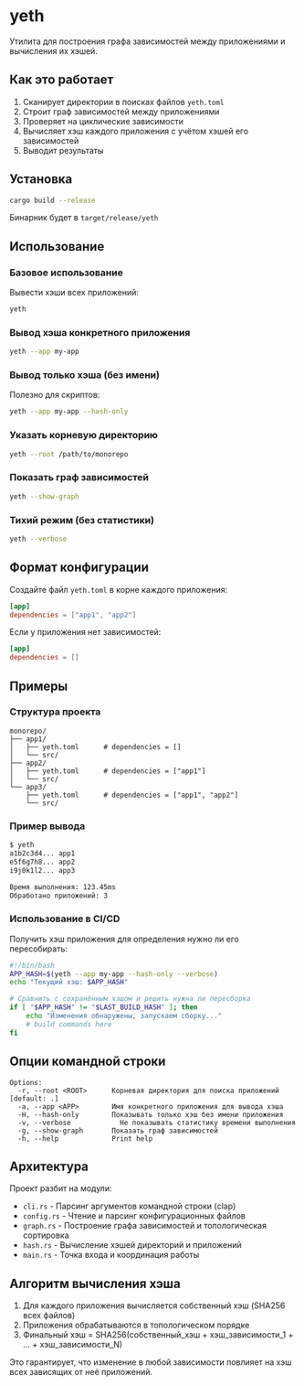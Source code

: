 # yeth

Утилита для построения графа зависимостей между приложениями и вычисления их хэшей.

## Как это работает

1. Сканирует директории в поисках файлов `yeth.toml`
2. Строит граф зависимостей между приложениями
3. Проверяет на циклические зависимости
4. Вычисляет хэш каждого приложения с учётом хэшей его зависимостей
5. Выводит результаты

## Установка

```bash
cargo build --release
```

Бинарник будет в `target/release/yeth`

## Использование

### Базовое использование

Вывести хэши всех приложений:

```bash
yeth
```

### Вывод хэша конкретного приложения

```bash
yeth --app my-app
```

### Вывод только хэша (без имени)

Полезно для скриптов:

```bash
yeth --app my-app --hash-only
```

### Указать корневую директорию

```bash
yeth --root /path/to/monorepo
```

### Показать граф зависимостей

```bash
yeth --show-graph
```

### Тихий режим (без статистики)

```bash
yeth --verbose
```

## Формат конфигурации

Создайте файл `yeth.toml` в корне каждого приложения:

```toml
[app]
dependencies = ["app1", "app2"]
```

Если у приложения нет зависимостей:

```toml
[app]
dependencies = []
```

## Примеры

### Структура проекта

```
monorepo/
├── app1/
│   ├── yeth.toml      # dependencies = []
│   └── src/
├── app2/
│   ├── yeth.toml      # dependencies = ["app1"]
│   └── src/
└── app3/
    ├── yeth.toml      # dependencies = ["app1", "app2"]
    └── src/
```

### Пример вывода

```bash
$ yeth
a1b2c3d4... app1
e5f6g7h8... app2
i9j0k1l2... app3

Время выполнения: 123.45ms
Обработано приложений: 3
```

### Использование в CI/CD

Получить хэш приложения для определения нужно ли его пересобирать:

```bash
#!/bin/bash
APP_HASH=$(yeth --app my-app --hash-only --verbose)
echo "Текущий хэш: $APP_HASH"

# Сравнить с сохранённым хэшом и решить нужна ли пересборка
if [ "$APP_HASH" != "$LAST_BUILD_HASH" ]; then
    echo "Изменения обнаружены, запускаем сборку..."
    # build commands here
fi
```

## Опции командной строки

```
Options:
  -r, --root <ROOT>      Корневая директория для поиска приложений [default: .]
  -a, --app <APP>        Имя конкретного приложения для вывода хэша
  -H, --hash-only        Показывать только хэш без имени приложения
  -v, --verbose            Не показывать статистику времени выполнения
  -g, --show-graph       Показать граф зависимостей
  -h, --help             Print help
```

## Архитектура

Проект разбит на модули:

- `cli.rs` - Парсинг аргументов командной строки (clap)
- `config.rs` - Чтение и парсинг конфигурационных файлов
- `graph.rs` - Построение графа зависимостей и топологическая сортировка
- `hash.rs` - Вычисление хэшей директорий и приложений
- `main.rs` - Точка входа и координация работы

## Алгоритм вычисления хэша

1. Для каждого приложения вычисляется собственный хэш (SHA256 всех файлов)
2. Приложения обрабатываются в топологическом порядке
3. Финальный хэш = SHA256(собственный_хэш + хэш_зависимости_1 + ... + хэш_зависимости_N)

Это гарантирует, что изменение в любой зависимости повлияет на хэш всех зависящих от неё приложений.
